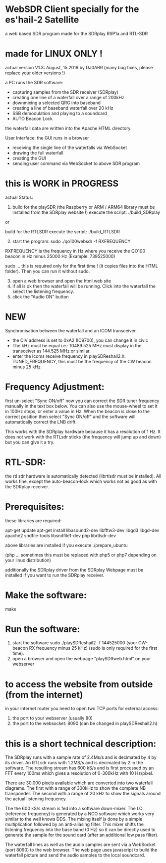 # WebSDR Client specially for the es'hail-2 Satellite
a web based SDR program made for the SDRplay RSP1a and RTL-SDR

# made for LINUX ONLY ! 

actual version V1.3: August, 15  2019
by DJ0ABR
(many bug fixes, please replace your older versions !)

a PC runs the SDR software:
* capturing samples from the SDR receiver (SDRplay)
* creating one line of a waterfall over a range of 200kHz
* downmixing a selected QRG into baseband
* creating a line of baseband waterfall over 20 kHz
* SSB demodulation and playing to a soundcard
* AUTO Beacon Lock

the waterfall data are written into the Apache HTML directory.

User Interface:
the GUI runs in a browser
* receiving the single line of the waterfalls via WebSocket
* drawing the full waterfall
* creating the GUI
* sending user command via WebSocket to above SDR program

# this is WORK in PROGRESS
actual Status: 

1) build for the playSDR (the Raspberry or ARM / ARM64 library must be installed from the SDRplay website !)
execute the script:  ./build_SDRplay

or

build for the RTLSDR
execute the script:  ./build_RTLSDR

2) start the program:  sudo ./qo100websdr -f RXFREQUENCY

RXFREQUENCY is the frequency in Hz where you receive the QO100 beacon in Hz minus 25000 Hz
(Example: 739525000)

sudo ... this is required only for the first time ! (it copies files into the HTML folder). Then you can run it without sudo.

3) open a web browser and open the html web site
4) if all is ok then the waterfall will be running. Click into the waterfall the select the listening frequency.
5) click the "Audio ON" button

# NEW
Synchronisation between the waterfall and an ICOM transceiver.
* the CIV address is set to 0xA2 (IC9700), you can change it in civ.c
* The kHz must be equal i.e.: 10489.525 MHz must display in the transceiver as 144.525 MHz or similar.
* enter the Icoms receive frequency in playSDReshail2.h:  TUNED_FREQUENCY, this must be the frequency of the CW beacon minus 25 kHz

Frequency Adjustment:
=====================
first un-select "Sync ON/off"
now you can correct the SDR tuner frequency manually in the text box below. You can also use the mouse-wheel to set it in 100Hz steps, or enter a value in Hz.
When the beacon is close to the correct position then select "Sync ON/off" and the software will automatically correct the LNB drift.

This works with the SDRplay hardware because it has a resolution of 1 Hz. It does not work with the RTLsdr sticks (the frequency will jump up and down) but you can give it a try.

RTL-SDR:
========
the rtl sdr hardware is automatically detected (librtlsdr must be installed). All works fine, except the auto-beacon-lock which works not as good as with the SDRplay receiver.


Prerequisites:
==============
these libraries are required:

apt-get update
apt-get install libasound2-dev libfftw3-dev libgd3 libgd-dev apache2 sndfile-tools libsndfile1-dev php librtlsdr-dev

above libraries are installed if you execute ./prepare_ubuntu

(php ... sometimes this must be replaced with php5 or php7 depending on your linux distribution)

additionally the SDRplay driver from the SDRplay Webpage must be installed if you want to run the SDRplay receiver.

Make the software:
==================

make

Run the software:
=================

1) start the software  sudo ./playSDReshail2 -f 144525000 (your CW-beacon RX frequency minus 25 kHz) (sudo is only required for the first time).
2) open a browser and open the webpage "playSDRweb.html" on your webserver


to access the website from outside (from the internet)
======================================================
in your internet router you need to open two TCP ports for external access:
1) the port to your webserver (usually 80)
2) the port to the websocket: 8090 (can be changed in playSDReshail2.h)


​this is a short technical description:
=====================================

The SDRplay runs with a sample rate of 2.4Ms/s and is decimated by 4 by its driver. An RTLsdr runs with 1.2MS/s and is decimated by 2 in the software.
The resulting stream has 600 kS/s and is first processed by an FFT every 100ms which gives a resolution of 0-300kHz with 10 Hz/pixel.


There are 30.000 pixels available which are converted into two waterfall diagrams. The first with a range of 300kHz to show the complete NB transponder.
The second with a range of 20 kHz to show the signals around the actual listening frequency.


The the 600 kS/s stream is fed into a software down-mixer. The LO (reference frequency) is generated by a NCO software which works very similar to the well knows DDS. The mixing itself is done by a simple multiplication followed by an anti-aliasing filter.
This mixer shifts the listening frequency into the base band (0 Hz) so it can be directly used to generate the sample for the sound card (after an additional low pass filter).


The waterfall lines as well as the audio samples are sent via a WebSocket (port 8090) to the web browser. 
The web page uses javascript to build the waterfall picture and send the audio samples to the local soundcard.
